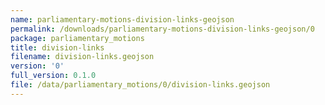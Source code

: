 ```yaml
---
name: parliamentary-motions-division-links-geojson
permalink: /downloads/parliamentary-motions-division-links-geojson/0
package: parliamentary_motions
title: division-links
filename: division-links.geojson
version: '0'
full_version: 0.1.0
file: /data/parliamentary_motions/0/division-links.geojson
---
```


